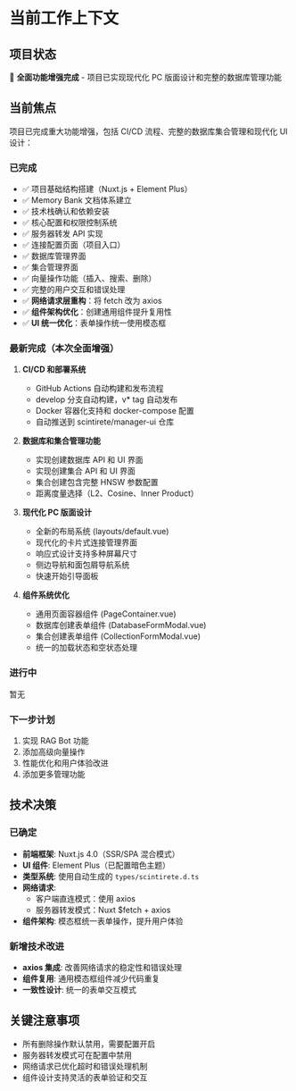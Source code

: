# 当前工作上下文

## 项目状态
🚀 **全面功能增强完成** - 项目已实现现代化 PC 版面设计和完整的数据库管理功能

## 当前焦点
项目已完成重大功能增强，包括 CI/CD 流程、完整的数据库集合管理和现代化 UI 设计：

### 已完成
- ✅ 项目基础结构搭建（Nuxt.js + Element Plus）
- ✅ Memory Bank 文档体系建立
- ✅ 技术栈确认和依赖安装
- ✅ 核心配置和权限控制系统
- ✅ 服务器转发 API 实现
- ✅ 连接配置页面（项目入口）
- ✅ 数据库管理界面
- ✅ 集合管理界面
- ✅ 向量操作功能（插入、搜索、删除）
- ✅ 完整的用户交互和错误处理
- ✅ **网络请求层重构**：将 fetch 改为 axios
- ✅ **组件架构优化**：创建通用组件提升复用性
- ✅ **UI 统一优化**：表单操作统一使用模态框

### 最新完成（本次全面增强）
1. **CI/CD 和部署系统**
   - GitHub Actions 自动构建和发布流程
   - develop 分支自动构建，v* tag 自动发布
   - Docker 容器化支持和 docker-compose 配置
   - 自动推送到 scintirete/manager-ui 仓库

2. **数据库和集合管理功能**
   - 实现创建数据库 API 和 UI 界面
   - 实现创建集合 API 和 UI 界面
   - 集合创建包含完整 HNSW 参数配置
   - 距离度量选择（L2、Cosine、Inner Product）

3. **现代化 PC 版面设计**
   - 全新的布局系统 (layouts/default.vue)
   - 现代化的卡片式连接管理界面
   - 响应式设计支持多种屏幕尺寸
   - 侧边导航和面包屑导航系统
   - 快速开始引导面板

4. **组件系统优化**
   - 通用页面容器组件 (PageContainer.vue)
   - 数据库创建表单组件 (DatabaseFormModal.vue)
   - 集合创建表单组件 (CollectionFormModal.vue)
   - 统一的加载状态和空状态处理

### 进行中
暂无

### 下一步计划
1. 实现 RAG Bot 功能
2. 添加高级向量操作
3. 性能优化和用户体验改进
4. 添加更多管理功能

## 技术决策

### 已确定
- **前端框架**: Nuxt.js 4.0（SSR/SPA 混合模式）
- **UI 组件**: Element Plus（已配置暗色主题）
- **类型系统**: 使用自动生成的 `types/scintirete.d.ts`
- **网络请求**: 
  - 客户端直连模式：使用 axios
  - 服务器转发模式：Nuxt $fetch + axios
- **组件架构**: 模态框统一表单操作，提升用户体验

### 新增技术改进
- **axios 集成**: 改善网络请求的稳定性和错误处理
- **组件复用**: 通用模态框组件减少代码重复
- **一致性设计**: 统一的表单交互模式

## 关键注意事项
- 所有删除操作默认禁用，需要配置开启
- 服务器转发模式可在配置中禁用
- 网络请求已优化超时和错误处理机制
- 组件设计支持灵活的表单验证和交互 